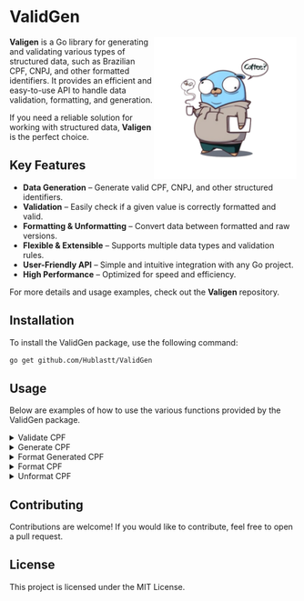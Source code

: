 # ValidGen

<img align="right" width="250px" src="static/assets/go_logo.png">



**Valigen** is a  Go library for generating and validating various types of structured data, such as Brazilian CPF, CNPJ, and other formatted identifiers. It provides an efficient and easy-to-use API to handle data validation, formatting, and generation.

If you need a reliable solution for working with structured data, **Valigen** is the perfect choice.

## Key Features

- **Data Generation** – Generate valid CPF, CNPJ, and other structured identifiers.
- **Validation** – Easily check if a given value is correctly formatted and valid.
- **Formatting & Unformatting** – Convert data between formatted and raw versions.
- **Flexible & Extensible** – Supports multiple data types and validation rules.
- **User-Friendly API** – Simple and intuitive integration with any Go project.
- **High Performance** – Optimized for speed and efficiency.

For more details and usage examples, check out the **Valigen** repository.

##  **Installation**

To install the ValidGen package, use the following command:

```sh
go get github.com/Hublastt/ValidGen
```

## Usage

Below are examples of how to use the various functions provided by the ValidGen package.

<details>
<summary>Validate CPF</summary>

To validate a CPF number:

```go
package main

import (
	"fmt"
	validgen "github.com/Hublastt/ValidGen"
)

func main() {
	cpf := "123.456.789-09" // The CPF does not need to be formatted to be validated

	if err := validgen.ValidateCPF(cpf); err != nil {
		fmt.Println("Invalid CPF:", err)
	} else {
		fmt.Println("Valid CPF")
	}
}
```
</details>

<details>
<summary>Generate CPF</summary>

To generate a valid CPF number:

```go
package main

import (
    "fmt"
    validgen "github.com/Hublastt/ValidGen"
)

func main() {
    cpf, err := validgen.GenerateCPF()
    if err != nil {
        fmt.Println("Error generating CPF:", err)
    } else {
        fmt.Println("Generated CPF:", cpf)
    }
}
```

Output:
```
Generated CPF: 12345678909
```

</details>

<details>
<summary>Format Generated CPF</summary>

To format a generated CPF number:

```go
package main

import (
    "fmt"
    validgen "github.com/Hublastt/ValidGen"
)

func main() {
    cpf, err := validgen.FormatGeneratedCPF()

    if err != nil {
        fmt.Println("Error generating CPF:", err)
    } else {
        fmt.Println("Generated CPF:", cpf)
    }
}
```

Output:

```
Generated CPF: 123.456.789-09
```

</details>

<details>
<summary>Format CPF</summary>

To format a CPF number:

```go
package main

import (
    "fmt"
    validgen "github.com/Hublastt/ValidGen"
)

func main() {

    formattedCPF, err := validgen.FormatCPF("12345678909")

    if err != nil {
        fmt.Println("Error formatting CPF:", err)
    } else {
        fmt.Println("Formatted CPF:", formattedCPF)
    }
}
```

Output:

```
Formatted CPF: 123.456.789-09
```

</details>

<details>
<summary>Unformat CPF</summary>

To unformat a CPF number:

```go
package main

import (
    "fmt"
    validgen "github.com/Hublastt/ValidGen"
)

func main() {
    unformattedCPF, err := validgen.UnformatCPF("123.456.789-09")

    if err != nil {
        fmt.Println("Error removing formatting:", err)
    } else {
        fmt.Println("Unformatted CPF:", unformattedCPF)
    }
}
```

Output:

```
Unformatted CPF: 12345678909
```

</details>



## Contributing

Contributions are welcome! If you would like to contribute, feel free to open a pull request.

## License

This project is licensed under the MIT License.
